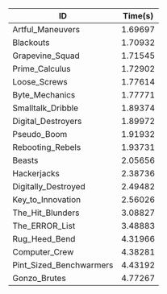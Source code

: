|ID|Time(s)|
|-|-|
|Artful_Maneuvers|1.69697|
|Blackouts|1.70932|
|Grapevine_Squad|1.71545|
|Prime_Calculus|1.72902|
|Loose_Screws|1.77614|
|Byte_Mechanics|1.77771|
|Smalltalk_Dribble|1.89374|
|Digital_Destroyers|1.89972|
|Pseudo_Boom|1.91932|
|Rebooting_Rebels|1.93731|
|Beasts|2.05656|
|Hackerjacks|2.38736|
|Digitally_Destroyed|2.49482|
|Key_to_Innovation|2.56026|
|The_Hit_Blunders|3.08827|
|The_ERROR_List|3.48883|
|Rug_Heed_Bend|4.31966|
|Computer_Crew|4.38281|
|Pint_Sized_Benchwarmers|4.43192|
|Gonzo_Brutes|4.77267|
